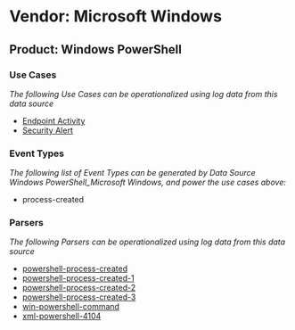 Vendor: Microsoft Windows
=========================
Product: Windows PowerShell
---------------------------

### Use Cases

_The following Use Cases can be operationalized using log data from this data source_

* [Endpoint Activity](usecase_endpoint_activity.md)
* [Security Alert](usecase_security_alert.md)


### Event Types

_The following list of Event Types can be generated by Data Source Windows PowerShell_Microsoft Windows, and power the use cases above:_

- process-created


### Parsers

_The following Parsers can be operationalized using log data from this data source_

* [powershell-process-created](parserContent_powershell-process-created.md)
* [powershell-process-created-1](parserContent_powershell-process-created-1.md)
* [powershell-process-created-2](parserContent_powershell-process-created-2.md)
* [powershell-process-created-3](parserContent_powershell-process-created-3.md)
* [win-powershell-command](parserContent_win-powershell-command.md)
* [xml-powershell-4104](parserContent_xml-powershell-4104.md)
